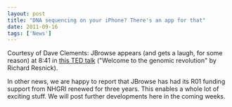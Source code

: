 ```yaml
---
layout: post
title: "DNA sequencing on your iPhone? There's an app for that"
date: 2011-09-16
tags: ['News']
---
```


Courtesy of Dave Clements: JBrowse appears (and gets a laugh, for some reason)
at 8:41 in
[this TED talk](http://www.ted.com/talks/richard_resnick_welcome_to_the_genomic_revolution.html)
("Welcome to the genomic revolution" by Richard Resnick).

In other news, we are happy to report that JBrowse has had its R01 funding
support from NHGRI renewed for three years. This enables a whole lot of exciting
stuff. We will post further developments here in the coming weeks.
